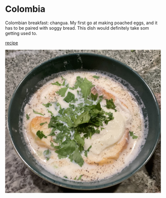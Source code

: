 # Colombia

Colombian breakfast: changua. My first go at making poached eggs, and
it has to be paired with soggy bread. This dish would definitely take
som getting used to.

[recipe](https://www.unacolombianaencalifornia.com/2020/09/changua-colombian-breakfast-soup/)

![Changua](images/colombia.jpeg)
